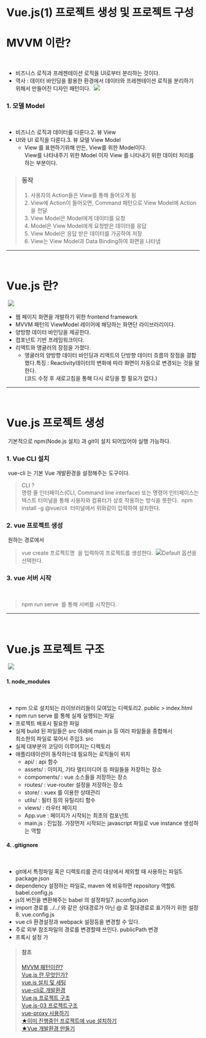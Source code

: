# Vue.js(1) 프로젝트 생성 및 프로젝트 구성


# MVVM 이란?
​
-   비즈니스 로직과 프레젠테이션 로직을 UI로부터 분리하는 것이다.
-   역사 : 데이터 바인딩을 활용한 환경에서 데이터와 프레젠테이션 로직을 분리하기 위해서 만들어진 디자인 패턴이다.
​
![](https://images.velog.io/images/yeccye/post/8b898e42-2837-44ca-978e-6225b348b392/image.png)
​
### 1\. 모델 Model
​
-   비즈니스 로직과 데이터를 다룬다.2. 뷰 View
-   UI와 UI 로직을 다룬다.3. 뷰 모델 View Model
    -   View 를 표현하기위해 만든, View를 위한 Model이다.  
        View를 나타내주기 위한 Model 이자 View 를 나타내기 위한 데이터 처리를 하는 부분이다.
​
> ### 동작
> 
> 1.  사용자의 Action들은 View를 통해 들어오게 됨
> 2.  View에 Action이 들어오면, Command 패턴으로 View Model에 Action을 전달
> 3.  View Model은 Model에게 데이터를 요청
> 4.  Model은 View Model에게 요청받은 데이터를 응답
> 5.  View Model은 응답 받은 데이터를 가공하여 저장
> 6.  View는 View Model과 Data Binding하여 화면을 나타냄
​
---
​
# Vue.js 란?
​
![](https://images.velog.io/images/yeccye/post/0faafdaf-e208-497c-9747-dac1d59b748d/image.png)
​
-   웹 페이지 화면을 개발하기 위한 frontend framework
-   MVVM 패턴의 ViewModel 레이어에 해당하는 화면단 라이브러리이다.
-   양방향 데이터 바인딩을 제공한다.
-   컴포넌트 기반 프레임워크이다.
-   리액트와 앵귤러의 장점을 가졌다.
    -   앵귤러의 양방향 데이터 바인딩과 리액트의 단방향 데이터 흐름의 장점을 결합했다.특징 : Reactivity데이터의 변화에 따라 화면이 자동으로 변경되는 것을 말한다.  
        (코드 수정 후 새로고침을 통해 다시 로딩을 할 필요가 없다.)
​
---
​
# Vue.js 프로젝트 생성
​
기본적으로 npm(Node.js 설치) 과 git이 설치 되어있어야 실행 가능하다.
​
### 1\. Vue CLI 설치
​
vue-cli 는 기본 Vue 개발환경을 설정해주는 도구이다.
​
> CLI ?  
> 명령 줄 인터페이스(CLI, Command line interface) 또는 명령어 인터페이스는 텍스트 터미널을 통해 사용자와 컴퓨터가 상호 작용하는 방식을 뜻한다.
​
> npm install -g @vue/cli
​
터미널에서 위와같이 입력하여 설치한다.
​
### 2\. vue 프로젝트 생성
​
원하는 경로에서
​
> vue create 프로젝트명
​
을 입력하여 프로젝트를 생성한다.
​
![](https://images.velog.io/images/yeccye/post/ee276705-a3d4-4d08-8756-0a6d9f2d04ae/image.png)
​
Default 옵션을 선택한다.
​
### 3\. vue 서버 시작
​
> npm run serve
​
를 통해 서버를 시작한다.
​
---
​
# Vue.js 프로젝트 구조
​
![](https://images.velog.io/images/yeccye/post/274f3c04-e3ac-42cc-be3b-7d6ee3e02f82/image.png)
​
#### 1\. node\_modules
​
-   npm 으로 설치되는 라이브러리들이 모여있는 디렉토리2. public > index.html
-   npm run serve 를 통해 실제 실행되는 파일
-   프로젝트 배포시 필요한 파일
-   실제 build 된 파일들은 src 아래에 main.js 등 여러 파일들을 종합해서  
    최소한의 파일로 묶어서 주입3. src
-   실제 대부분의 코딩이 이루어지는 디렉토리
-   애플리테이션이 동작하는데 필요하는 로직들이 위치
    -   api/ : api 함수
    -   assets/ : 이미지, 기타 멀티미디어 등 파일들을 저장하는 장소
    -   compoments/ : vue 소스들을 저장하는 장소
    -   routes/ : vue-router 설정을 저장하는 장소
    -   store/ : vuex 를 이용한 상태관리
    -   utils/ : 필터 등의 유틸리티 함수
    -   views/ : 라우터 페이지
    -   App.vue : 페이지가 시작되는 최초의 컴포넌트
    -   main.js : 진입점. 가장먼저 시작되는 javascript 파일로 vue instance 생성하는 역할
​
#### 4\. .gitignore
​
-   git에서 특정파일 혹은 디렉토리를 관리 대상에서 제외할 때 사용하는 파일5. package.json
-   dependency 설정하는 파일로, maven 에 비유하면 repository 역할6. babel.config.js
-   js의 버전을 변환해주는 babel 의 설정파일7. jsconfig.json
-   import 경로를 ../../ 와 같은 상대경로가 아닌 @ 로 절대경로로 표기하기 위한 설정8. vue.config.js
-   vue cli 환경설정과 webpack 설정등을 변경할 수 있다.
-   주로 외부 참조파일의 경로를 변경할때 쓰인다. publicPath 변경
-   프록시 설정 가
​
> #### **참조**   
> [MVVM 패턴이란?](https://velog.io/@k7120792/Model-View-ViewModel-Pattern)  
> [Vue.js 란 무엇인가?](https://velog.io/@leyuri/Vue.js-%EC%86%8C%EA%B0%9C)  
> [vue.js 설치 및 세팅](https://velog.io/@feversore/vue.js-%EC%84%A4%EC%B9%98-%EB%B0%8F-%EC%84%B8%ED%8C%85)  
> [vue-cli로 개발환경](https://ayoteralab.tistory.com/83)  
> [Vue.js 프로젝트 구조](https://k39335.tistory.com/64)  
> [Vue.js-03 프로젝트구조](https://ayoteralab.tistory.com/entry/Vuejs-03-%ED%94%84%EB%A1%9C%EC%A0%9D%ED%8A%B8-%EA%B5%AC%EC%A1%B0)  
> [vue-proxy 사용하기](https://velog.io/@skyepodium/vue-proxy-%EC%82%AC%EC%9A%A9%ED%95%98%EA%B8%B0)  
> [★이미 진행중인 프로젝트에 vue 설치하기](https://trend21c.tistory.com/2125)  
> [★Vue 개발환경 만들기](https://velog.io/@kyusung/Vue-app-sfc-without-vue-cli)
